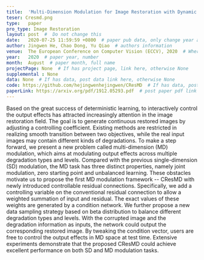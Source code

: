 ```yaml
---
title:  'Multi-Dimension Modulation for Image Restoration with Dynamic Controllable Residual Learning'  #  Paper title, covered by ''
teser: Cresmd.png
type:   paper
pro_type: Image Restoration
layout: post  #  Do not change this
date:   2020-07-25 11:59:59 +0800  # paper pub data, only change year and month according to this format
author: Jingwen He, Chao Dong, Yu Qiao  # authors information
venue:  The European Conference on Computer Vision (ECCV), 2020  # Where it be, ICCV and CVPR remove IEEE Conference on,
year:   2020  # paper year, number
month:  August  # paper month, full name
projectPage: None  # If has project page, link here, otherwise None
supplemental : None
data: None  # If has data, post data link here, otherwise None
code: https://github.com/hejingwenhejingwen/CResMD  # If has data, post code link here, otherwise None
paperLink: https://arxiv.org/pdf/1912.05293.pdf  # post paper pdf link here
---
```


Based on the great success of deterministic learning, to interactively control the output effects has attracted increasingly attention in the image restoration field. The goal is to generate continuous restored images by adjusting a controlling coefficient. Existing methods are restricted in realizing smooth transition between two objectives, while the real input images may contain different kinds of degradations. To make a step forward, we present a new problem called multi-dimension (MD) modulation, which aims at modulating output effects across multiple degradation types and levels. Compared with the previous single-dimension (SD) modulation, the MD task has three distinct properties, namely joint modulation, zero starting point and unbalanced learning. These obstacles motivate us to propose the first MD modulation framework -- CResMD with newly introduced controllable residual connections. Specifically, we add a controlling variable on the conventional residual connection to allow a weighted summation of input and residual. The exact values of these weights are generated by a condition network. We further propose a new data sampling strategy based on beta distribution to balance different degradation types and levels. With the corrupted image and the degradation information as inputs, the network could output the corresponding restored image. By tweaking the condition vector, users are free to control the output effects in MD space at test time. Extensive experiments demonstrate that the proposed CResMD could achieve excellent performance on both SD and MD modulation tasks.